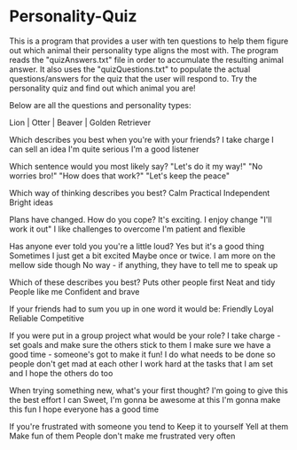 # Personality-Quiz
This is a program that provides a user with ten questions to help them figure out which animal their personality type aligns the most with.
The program reads the "quizAnswers.txt" file in order to accumulate the resulting animal answer.
It also uses the "quizQuestions.txt" to populate the actual questions/answers for the quiz that the user will respond to.
Try the personality quiz and find out which animal you are!

Below are all the questions and personality types:

Lion | Otter | Beaver | Golden Retriever

Which describes you best when you're with your friends?
I take charge
I can sell an idea
I'm quite serious
I'm a good listener

Which sentence would you most likely say?
"Let's do it my way!"
"No worries bro!"
"How does that work?"
"Let's keep the peace"

Which way of thinking describes you best?
Calm
Practical
Independent
Bright ideas

Plans have changed. How do you cope?
It's exciting. I enjoy change
"I'll work it out"
I like challenges to overcome
I'm patient and flexible

Has anyone ever told you you're a little loud?
Yes but it's a good thing
Sometimes I just get a bit excited
Maybe once or twice. I am more on the mellow side though
No way - if anything, they have to tell me to speak up

Which of these describes you best?
Puts other people first
Neat and tidy
People like me
Confident and brave

If your friends had to sum you up in one word it would be:
Friendly
Loyal
Reliable
Competitive

If you were put in a group project what would be your role?
I take charge - set goals and make sure the others stick to them
I make sure we have a good time - someone's got to make it fun!
I do what needs to be done so people don't get mad at each other
I work hard at the tasks that I am set and I hope the others do too

When trying something new, what's your first thought?
I'm going to give this the best effort I can
Sweet, I'm gonna be awesome at this
I'm gonna make this fun
I hope everyone has a good time

If you're frustrated with someone you tend to
Keep it to yourself
Yell at them
Make fun of them
People don't make me frustrated very often
